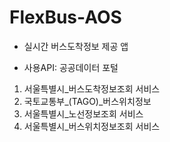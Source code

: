 # FlexBus-AOS  

* 실시간 버스도착정보 제공 앱  


* 사용API: 공공데이터 포털
1. 서울특별시_버스도착정보조회 서비스  
2. 국토교통부_(TAGO)_버스위치정보  
3. 서울특별시_노선정보조회 서비스  
4. 서울특별시_버스위치정보조회 서비스  
